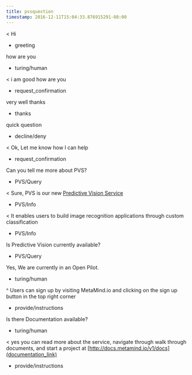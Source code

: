 ```yaml
---
title: pvsquestion
timestamp: 2016-12-11T15:04:33.876915291-08:00
---
```


< Hi
* greeting

how are you
* turing/human

< i am good how are you
* request_confirmation

very well thanks
* thanks

quick question
* decline/deny

< Ok, Let me know how I can help
* request_confirmation

Can you tell me more about PVS?
* PVS/Query

< Sure, PVS is our new [Predictive Vision Service](Entity#Product)
* PVS/Info

< It enables users to build image recognition applications through custom classification
* PVS/Info

Is Predictive Vision currently available?
* PVS/Query

Yes, We are currently in an Open Pilot.
* turing/human

^ Users can sign up by visiting MetaMind.io and clicking on the sign up button in the top right corner
* provide/instructions

Is there Documentation available?
* turing/human

< yes you can read more about the service, navigate through walk through documents, and start a project at [http://docs.metamind.io/v1/docs](documentation_link)
* provide/instructions
